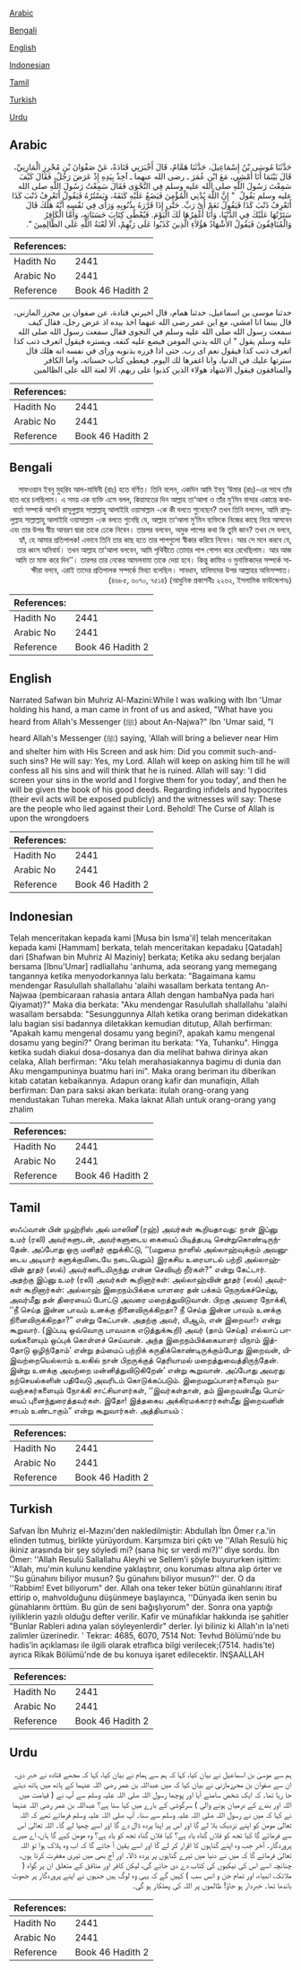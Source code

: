 [Arabic](#arabic)

[Bengali](#bengali)

[English](#english)

[Indonesian](#indonesian)

[Tamil](#tamil)

[Turkish](#turkish)

[Urdu](#urdu)

## Arabic


<div dir="rtl" lang="ar" style={{fontSize:'larger',backgroundColor:'#f8f9fa',padding:20}}>
حَدَّثَنَا مُوسَى بْنُ إِسْمَاعِيلَ، حَدَّثَنَا هَمَّامٌ، قَالَ أَخْبَرَنِي قَتَادَةُ، عَنْ صَفْوَانَ بْنِ مُحْرِزٍ الْمَازِنِيِّ، قَالَ بَيْنَمَا أَنَا أَمْشِي، مَعَ ابْنِ عُمَرَ ـ رضى الله عنهما ـ آخِذٌ بِيَدِهِ إِذْ عَرَضَ رَجُلٌ، فَقَالَ كَيْفَ سَمِعْتَ رَسُولَ اللَّهِ صلى الله عليه وسلم فِي النَّجْوَى فَقَالَ سَمِعْتُ رَسُولَ اللَّهِ صلى الله عليه وسلم يَقُولُ ‏ "‏ إِنَّ اللَّهَ يُدْنِي الْمُؤْمِنَ فَيَضَعُ عَلَيْهِ كَنَفَهُ، وَيَسْتُرُهُ فَيَقُولُ أَتَعْرِفُ ذَنْبَ كَذَا أَتَعْرِفُ ذَنْبَ كَذَا فَيَقُولُ نَعَمْ أَىْ رَبِّ‏.‏ حَتَّى إِذَا قَرَّرَهُ بِذُنُوبِهِ وَرَأَى فِي نَفْسِهِ أَنَّهُ هَلَكَ قَالَ سَتَرْتُهَا عَلَيْكَ فِي الدُّنْيَا، وَأَنَا أَغْفِرُهَا لَكَ الْيَوْمَ‏.‏ فَيُعْطَى كِتَابَ حَسَنَاتِهِ، وَأَمَّا الْكَافِرُ وَالْمُنَافِقُونَ فَيَقُولُ الأَشْهَادُ هَؤُلاَءِ الَّذِينَ كَذَبُوا عَلَى رَبِّهِمْ، أَلاَ لَعْنَةُ اللَّهِ عَلَى الظَّالِمِينَ ‏"‏‏.‏
</div>
<div style={{backgroundColor:'#f8f9fa',padding:20, marginBottom: 10}}><table> <thead> <tr> <th>References:</th> <th></th> </tr> </thead> <tbody><tr><td>Hadith No</td><td>2441</td></tr><tr><td>Arabic No</td><td>2441</td></tr><tr><td>Reference</td><td>Book 46 Hadith 2</td></tr></tbody></table></div>


<div dir="rtl" lang="ar" style={{fontSize:'larger',backgroundColor:'#f8f9fa',padding:20}}>
حدثنا موسى بن اسماعيل، حدثنا همام، قال اخبرني قتادة، عن صفوان بن محرز المازني، قال بينما انا امشي، مع ابن عمر رضى الله عنهما اخذ بيده اذ عرض رجل، فقال كيف سمعت رسول الله صلى الله عليه وسلم في النجوى فقال سمعت رسول الله صلى الله عليه وسلم يقول " ان الله يدني المومن فيضع عليه كنفه، ويستره فيقول اتعرف ذنب كذا اتعرف ذنب كذا فيقول نعم اى رب. حتى اذا قرره بذنوبه وراى في نفسه انه هلك قال سترتها عليك في الدنيا، وانا اغفرها لك اليوم. فيعطى كتاب حسناته، واما الكافر والمنافقون فيقول الاشهاد هولاء الذين كذبوا على ربهم، الا لعنة الله على الظالمين
</div>
<div style={{backgroundColor:'#f8f9fa',padding:20, marginBottom: 10}}><table> <thead> <tr> <th>References:</th> <th></th> </tr> </thead> <tbody><tr><td>Hadith No</td><td>2441</td></tr><tr><td>Arabic No</td><td>2441</td></tr><tr><td>Reference</td><td>Book 46 Hadith 2</td></tr></tbody></table></div>

## Bengali


<div dir="rtl" lang="bn" style={{fontSize:'larger',backgroundColor:'#f8f9fa',padding:20}}>
সাফওয়ান ইবনু মুহরিব আল-মাযিনী (রাঃ) হতে বর্ণিত। তিনি বলেন, একদিন আমি ইবনু ‘উমার (রাঃ)-এর সাথে তাঁর হাত ধরে চলছিলাম। এ সময় এক ব্যক্তি এসে বলল, কিয়ামতের দিন আল্লাহ তা‘আলা ও তাঁর মু’মিন বান্দার একান্তে কথাবার্তা সম্পর্কে আপনি রাসূলুল্লাহ সাল্লাল্লাহু আলাইহি ওয়াসাল্লাম -কে কী বলতে শুনেছেন? তখন তিনি বললেন, আমি রাসূলুল্লাহ সাল্লাল্লাহু আলাইহি ওয়াসাল্লাম -কে বলতে শুনেছি যে, আল্লাহ তা‘আলা মু’মিন ব্যক্তিকে নিজের কাছে নিয়ে আসবেন এবং তার উপর স্বীয় আবরণ দ্বারা তাকে ঢেকে নিবেন। তারপর বলবেন, অমুক পাপের কথা কি তুমি জান? তখন সে বলবে, হ্যাঁ, হে আমার প্রতিপালক! এভাবে তিনি তার কাছ হতে তার পাপগুলো স্বীকার করিয়ে নিবেন। আর সে মনে করবে যে, তার ধ্বংস অনিবার্য। তখন আল্লাহ তা‘আলা বলবেন, আমি পৃথিবীতে তোমার পাপ গোপন করে রেখেছিলাম। আর আজ আমি তা মাফ করে দিব’’। তারপর তার নেকের আমলনামা তাকে দেয়া হবে। কিন্তু কাফির ও মুনাফিকদের সম্পর্কে সাক্ষীরা বলবে, এরাই তাদের প্রতিপালক সম্পর্কে মিথ্যা বলেছিল। সাবধান, যালিমদের উপর আল্লাহর অভিসম্পাত। (৪৬৮৫, ৬০৭০, ৭৫১৪) (আধুনিক প্রকাশনীঃ ২২৬২, ইসলামিক ফাউন্ডেশনঃ)
</div>
<div style={{backgroundColor:'#f8f9fa',padding:20, marginBottom: 10}}><table> <thead> <tr> <th>References:</th> <th></th> </tr> </thead> <tbody><tr><td>Hadith No</td><td>2441</td></tr><tr><td>Arabic No</td><td>2441</td></tr><tr><td>Reference</td><td>Book 46 Hadith 2</td></tr></tbody></table></div>

## English


<div dir="ltr" lang="en" style={{fontSize:'larger',backgroundColor:'#f8f9fa',padding:20}}>
Narrated Safwan bin Muhriz Al-Mazini:While I was walking with Ibn 'Umar holding his hand, a man came in front of us and asked, "What have you heard from Allah's Messenger (ﷺ) about An-Najwa?" Ibn 'Umar said, "I heard Allah's Messenger (ﷺ) saying, 'Allah will bring a believer near Him and shelter him with His Screen and ask him: Did you commit such-and-such sins? He will say: Yes, my Lord. Allah will keep on asking him till he will confess all his sins and will think that he is ruined. Allah will say: 'I did screen your sins in the world and I forgive them for you today', and then he will be given the book of his good deeds. Regarding infidels and hypocrites (their evil acts will be exposed publicly) and the witnesses will say: These are the people who lied against their Lord. Behold! The Curse of Allah is upon the wrongdoers
</div>
<div style={{backgroundColor:'#f8f9fa',padding:20, marginBottom: 10}}><table> <thead> <tr> <th>References:</th> <th></th> </tr> </thead> <tbody><tr><td>Hadith No</td><td>2441</td></tr><tr><td>Arabic No</td><td>2441</td></tr><tr><td>Reference</td><td>Book 46 Hadith 2</td></tr></tbody></table></div>

## Indonesian


<div dir="ltr" lang="id" style={{fontSize:'larger',backgroundColor:'#f8f9fa',padding:20}}>
Telah menceritakan kepada kami [Musa bin Isma'il] telah menceritakan kepada kami [Hammam] berkata, telah menceritakan kepadaku [Qatadah] dari [Shafwan bin Muhriz Al Maziniy] berkata; Ketika aku sedang berjalan bersama [Ibnu'Umar] radliallahu 'anhuma, ada seorang yang memegang tangannya ketika menyodorkannya lalu berkata: "Bagaimana kamu mendengar Rasulullah shallallahu 'alaihi wasallam berkata tentang An-Najwaa (pembicaraan rahasia antara Allah dengan hambaNya pada hari Qiyamat)?" Maka dia berkata: "Aku mendengar Rasulullah shallallahu 'alaihi wasallam bersabda: "Sesunggunnya Allah ketika orang beriman didekatkan lalu bagian sisi badannya diletakkan kemudian ditutup, Allah berfirman: "Apakah kamu mengenal dosamu yang begini?, apakah kamu mengenal dosamu yang begini?" Orang beriman itu berkata: "Ya, Tuhanku". Hingga ketika sudah diakui dosa-dosanya dan dia melihat bahwa dirinya akan celaka, Allah berfirman: "Aku telah merahasiakannya bagimu di dunia dan Aku mengampuninya buatmu hari ini". Maka orang beriman itu diberikan kitab catatan kebaikannya. Adapun orang kafir dan munafiqin, Allah berfirman: Dan para saksi akan berkata: itulah orang-orang yang mendustakan Tuhan mereka. Maka laknat Allah untuk orang-orang yang zhalim
</div>
<div style={{backgroundColor:'#f8f9fa',padding:20, marginBottom: 10}}><table> <thead> <tr> <th>References:</th> <th></th> </tr> </thead> <tbody><tr><td>Hadith No</td><td>2441</td></tr><tr><td>Arabic No</td><td>2441</td></tr><tr><td>Reference</td><td>Book 46 Hadith 2</td></tr></tbody></table></div>

## Tamil


<div dir="ltr" lang="ta" style={{fontSize:'larger',backgroundColor:'#f8f9fa',padding:20}}>
ஸஃப்வான் பின் முஹ்ரிஸ் அல் மாஸினீ (ரஹ்) அவர்கள் கூறியதாவது: நான் இப்னு உமர் (ரலி) அவர்களுடன், அவர்களுடைய கையைப் பிடித்தபடி சென்றுகொண்டிருந்தேன். அப்போது ஒரு மனிதர் குறுக்கிட்டு, ‘‘(மறுமை நாளில் அல்லாஹ்வுக்கும் அவனுடைய அடியார் களுக்குமிடையே நடைபெறும்) இரகசிய உரையாடல் பற்றி அல்லாஹ்வின் தூதர் (ஸல்) அவர்களிடமிருந்து என்ன செவியுற் றீர்கள்?” என்று கேட்டார். அதற்கு இப்னு உமர் (ரலி) அவர்கள் கூறினார்கள்: அல்லாஹ்வின் தூதர் (ஸல்) அவர்கள் கூறினார்கள்: அல்லாஹ் இறைநம்பிக்கை யாளரை தன் பக்கம் நெருங்கச்செய்து, அவர்மீது தன் திரையைப் போட்டு அவரை மறைத்துவிடுவான். பிறகு அவரை நோக்கி, ‘‘நீ செய்த இன்ன பாவம் உனக்கு நினைவிருக்கிறதா? நீ செய்த இன்ன பாவம் உனக்கு நினைவிருக்கிறதா?” என்று கேட்பான். அதற்கு அவர், யிஆம், என் இறைவா!› என்று கூறுவார். (இப்படி ஒவ்வொரு பாவமாக எடுத்துக்கூறி) அவர் (தாம் செய்த) எல்லாப் பாவங்களையும் ஒப்புக் கொள்ளச் செய்வான். அந்த இறைநம்பிக்கையாளர் யிநாம் இத்தோடு ஒழிந்தோம்’ என்று தம்மைப் பற்றிக் கருதிக்கொண்டிருக்கும்போது இறைவன், யிஇவற்றையெல்லாம் உலகில் நான் பிறருக்குத் தெரியாமல் மறைத்துவைத்திருந்தேன். இன்று உனக்கு அவற்றை மன்னித்துவிடுகிறேன்’ என்று கூறுவான். அப்போது அவரது நற்செயல்களின் பதிவேடு அவரிடம் கொடுக்கப்படும். இறைமறுப்பாளர்களையும் நயவஞ்சகர்களையும் நோக்கி சாட்சியாளர்கள், ‘‘இவர்கள்தான், தம் இறைவன்மீது பொய்யைப் புனைந்துரைத்தவர்கள். இதோ! இத்தகைய அக்கிரமக்காரர்கள்மீது இறைவனின் சாபம் உண்டாகும்” என்று கூறுவார்கள். அத்தியாயம் :
</div>
<div style={{backgroundColor:'#f8f9fa',padding:20, marginBottom: 10}}><table> <thead> <tr> <th>References:</th> <th></th> </tr> </thead> <tbody><tr><td>Hadith No</td><td>2441</td></tr><tr><td>Arabic No</td><td>2441</td></tr><tr><td>Reference</td><td>Book 46 Hadith 2</td></tr></tbody></table></div>

## Turkish


<div dir="ltr" lang="tr" style={{fontSize:'larger',backgroundColor:'#f8f9fa',padding:20}}>
Safvan İbn Muhriz el-Mazını'den nakledilmiştir: Abdullah İbn Ömer r.a.'in elinden tutmuş, birlikte yürüyordum. Karşımıza biri çıktı ve ''Allah Resulü hiç ikiniz arasında bir şey söyledi mi? (sana hiç sır verdi mi?)’’ diye sordu. İbn Ömer: ''Allah Resulü Sallallahu Aleyhi ve Sellem'i şöyle buyururken işittim: ''Allah, mu'min kulunu kendine yaklaştırır, onu koruması altına alıp örter ve ''Şu günahını biliyor musun? Şu günahını biliyor musun?'' der. O da ''Rabbim! Evet biliyorum" der. Allah ona teker teker bütün günahlarını itiraf ettirip o, mahvolduğunu düşünmeye başlayınca, ''Dünyada iken senin bu günahlarını örttüm. Bu gün de seni bağışlıyorum" der. Sonra ona yaptığı iyiliklerin yazılı olduğu defter verilir. Kafir ve münafıklar hakkında ise şahitler "Bunlar Rableri adına yalan söyleyenlerdir" derler. İyi biliniz ki Allah'ın la'neti zalimler üzerinedir. ' Tekrar: 4685, 6070, 7514 Not: Tevhıd Bölümü'nde bu hadis’in açıklaması ile ilgili olarak etraflıca bilgi verilecek;(7514. hadis’te) ayrıca Rikak Bölümü'nde de bu konuya işaret edilecektir. İNŞAALLAH
</div>
<div style={{backgroundColor:'#f8f9fa',padding:20, marginBottom: 10}}><table> <thead> <tr> <th>References:</th> <th></th> </tr> </thead> <tbody><tr><td>Hadith No</td><td>2441</td></tr><tr><td>Arabic No</td><td>2441</td></tr><tr><td>Reference</td><td>Book 46 Hadith 2</td></tr></tbody></table></div>

## Urdu


<div dir="rtl" lang="ur" style={{fontSize:'larger',backgroundColor:'#f8f9fa',padding:20}}>
ہم سے موسیٰ بن اسماعیل نے بیان کیا، کہا کہ ہم سے ہمام نے بیان کیا، کہا کہ مجھے قتادہ نے خبر دی، ان سے صفوان بن محرزمازنی نے بیان کیا کہ میں عبداللہ بن عمر رضی اللہ عنہما کے ہاتھ میں ہاتھ دیئے جا رہا تھا۔ کہ ایک شخص سامنے آیا اور پوچھا رسول اللہ صلی اللہ علیہ وسلم سے آپ نے ( قیامت میں اللہ اور بندے کے درمیان ہونے والی ) سرگوشی کے بارے میں کیا سنا ہے؟ عبداللہ بن عمر رضی اللہ عنہما نے کہا کہ میں نے رسول اللہ صلی اللہ علیہ وسلم سے سنا۔ آپ صلی اللہ علیہ وسلم فرماتے تھے کہ اللہ تعالیٰ مومن کو اپنے نزدیک بلا لے گا اور اس پر اپنا پردہ ڈال دے گا اور اسے چھپا لے گا۔ اللہ تعالیٰ اس سے فرمائے گا کیا تجھ کو فلاں گناہ یاد ہے؟ کیا فلاں گناہ تجھ کو یاد ہے؟ وہ مومن کہے گا ہاں، اے میرے پروردگار۔ آخر جب وہ اپنے گناہوں کا اقرار کر لے گا اور اسے یقین آ جائے گا کہ اب وہ ہلاک ہوا تو اللہ تعالیٰ فرمائے گا کہ میں نے دنیا میں تیرے گناہوں پر پردہ ڈالا۔ اور آج بھی میں تیری مغفرت کرتا ہوں، چنانچہ اسے اس کی نیکیوں کی کتاب دے دی جائے گی، لیکن کافر اور منافق کے متعلق ان پر گواہ ( ملائکہ، انبیاء، اور تمام جن و انس سب ) کہیں گے کہ یہی وہ لوگ ہیں جنہوں نے اپنے پروردگار پر جھوٹ باندھا تھا۔ خبردار ہو جاؤ! ظالموں پر اللہ کی پھٹکار ہو گی۔
</div>
<div style={{backgroundColor:'#f8f9fa',padding:20, marginBottom: 10}}><table> <thead> <tr> <th>References:</th> <th></th> </tr> </thead> <tbody><tr><td>Hadith No</td><td>2441</td></tr><tr><td>Arabic No</td><td>2441</td></tr><tr><td>Reference</td><td>Book 46 Hadith 2</td></tr></tbody></table></div>